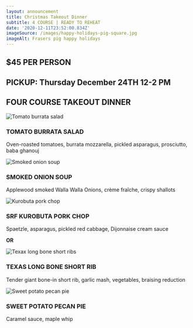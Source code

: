 ```yaml
---
layout: announcement
title: Christmas Takeout Dinner
subtitle: 4 COURSE | READY TO REHEAT
date: '2020-12-11T23:52:00.834Z'
imageSource: /images/happy-holidays-pig-square.jpg
imageAlt: Frasers pig happy holidays
---
```

## $45 PER PERSON

## **PICKUP:** Thursday December 24TH 12-2 PM

## FOUR COURSE TAKEOUT DINNER

<div className="photo-grid">
<div className="image">
            <img
              src="/images/tomato-burrata-salad.jpeg"
              alt="Tomato burrata salad"
              loading="lazy"
            />
          </div>

### TOMATO BURRATA SALAD
Oven-roasted tomatoes, burrata mozzarella, pickled asparagus, prosciutto, baba ghanouj  

<div className="image">
            <img
              src="/images/smoked-onion-soup.jpeg"
              alt="Smoked onion soup"
              loading="lazy"
            />
          </div>

### SMOKED ONION SOUP
Applewood smoked Walla Walla Onions, crème fraîche, crispy shallots

<div className="image">
            <img
              src="/images/srf-kurobuta-pork-chop.jpeg"
              alt="Kurobuta pork chop"
              loading="lazy"
            />
          </div>

### SRF KUROBUTA PORK CHOP
Spaetzle, asparagus, pickled red cabbage, Dijonnaise cream sauce

**OR**

<div className="image">
            <img
              src="/images/texas-long-bone-short-rib-christmas.jpeg"
              alt="Texax long bone short ribs"
              loading="lazy"
            />
          </div>

### TEXAS LONG BONE SHORT RIB
Tender giant bone-in short rib, garlic mash, vegetables, braising reduction

<div className="image">
            <img
              src="/images/sweet-potato-pecan-pie.jpeg"
              alt="Sweet potato pecan pie"
              loading="lazy"
            />
          </div>

### SWEET POTATO PECAN PIE
Caramel sauce, maple whip
</div>

<ImageLightBox />

  <!-- <ul className="special-menu">
                  <li>
                    <strong>TOMATO BURRATA SALAD</strong>
                    <p>
                      Oven-roasted tomatoes, burrata mozzarella, pickled
                      asparagus, prosciutto, baba ghanouj
                    </p>
                  </li>
                  <li>
                    <strong>SMOKED ONION SOUP</strong>
                    <p>
                      Applewood smoked Walla Walla Onions, crème fraîche, crispy
                      shallots
                    </p>
                  </li>
                  <li>
                    <strong>SRF KUROBUTA PORK CHOP</strong>
                    <p>
                      Spaetzle, asparagus, pickled red cabbage, Dijonnaise cream
                      sauce
                    </p>
                    <b>OR</b>
                    <br />
                    <br />
                    <strong>TEXAS LONG BONE SHORT RIB</strong>
                    <p>
                      Tender giant bone-in short rib, garlic mash, vegetables, braising reduction
                    </p>
                  </li>
                  <li>
                    <strong>SWEET POTATO PECAN PIE</strong>
                    <p>Caramel sauce, maple whip</p>
                  </li>
                </ul> -->
